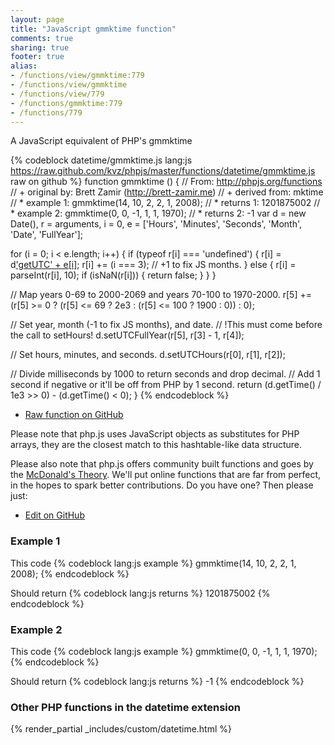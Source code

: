 ```yaml
---
layout: page
title: "JavaScript gmmktime function"
comments: true
sharing: true
footer: true
alias:
- /functions/view/gmmktime:779
- /functions/view/gmmktime
- /functions/view/779
- /functions/gmmktime:779
- /functions/779
---
```

<!-- Generated by Rakefile:build -->
A JavaScript equivalent of PHP's gmmktime

{% codeblock datetime/gmmktime.js lang:js https://raw.github.com/kvz/phpjs/master/functions/datetime/gmmktime.js raw on github %}
function gmmktime () {
  // From: http://phpjs.org/functions
  // +   original by: Brett Zamir (http://brett-zamir.me)
  // +   derived from: mktime
  // *     example 1: gmmktime(14, 10, 2, 2, 1, 2008);
  // *     returns 1: 1201875002
  // *     example 2: gmmktime(0, 0, -1, 1, 1, 1970);
  // *     returns 2: -1
  var d = new Date(),
    r = arguments,
    i = 0,
    e = ['Hours', 'Minutes', 'Seconds', 'Month', 'Date', 'FullYear'];

  for (i = 0; i < e.length; i++) {
    if (typeof r[i] === 'undefined') {
      r[i] = d['getUTC' + e[i]]();
      r[i] += (i === 3); // +1 to fix JS months.
    } else {
      r[i] = parseInt(r[i], 10);
      if (isNaN(r[i])) {
        return false;
      }
    }
  }

  // Map years 0-69 to 2000-2069 and years 70-100 to 1970-2000.
  r[5] += (r[5] >= 0 ? (r[5] <= 69 ? 2e3 : (r[5] <= 100 ? 1900 : 0)) : 0);

  // Set year, month (-1 to fix JS months), and date.
  // !This must come before the call to setHours!
  d.setUTCFullYear(r[5], r[3] - 1, r[4]);

  // Set hours, minutes, and seconds.
  d.setUTCHours(r[0], r[1], r[2]);

  // Divide milliseconds by 1000 to return seconds and drop decimal.
  // Add 1 second if negative or it'll be off from PHP by 1 second.
  return (d.getTime() / 1e3 >> 0) - (d.getTime() < 0);
}
{% endcodeblock %}

 - [Raw function on GitHub](https://github.com/kvz/phpjs/blob/master/functions/datetime/gmmktime.js)

Please note that php.js uses JavaScript objects as substitutes for PHP arrays, they are 
the closest match to this hashtable-like data structure. 

Please also note that php.js offers community built functions and goes by the 
[McDonald's Theory](https://medium.com/what-i-learned-building/9216e1c9da7d). We'll put online 
functions that are far from perfect, in the hopes to spark better contributions. 
Do you have one? Then please just: 

 - [Edit on GitHub](https://github.com/kvz/phpjs/edit/master/functions/datetime/gmmktime.js)

### Example 1
This code
{% codeblock lang:js example %}
gmmktime(14, 10, 2, 2, 1, 2008);
{% endcodeblock %}

Should return
{% codeblock lang:js returns %}
1201875002
{% endcodeblock %}

### Example 2
This code
{% codeblock lang:js example %}
gmmktime(0, 0, -1, 1, 1, 1970);
{% endcodeblock %}

Should return
{% codeblock lang:js returns %}
-1
{% endcodeblock %}


### Other PHP functions in the datetime extension
{% render_partial _includes/custom/datetime.html %}
